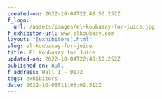 ```yaml
---
created-on: 2022-10-04T22:48:50.252Z
f_logo:
  url: /assets/images/el-koubasay-for-juice.jpg
f_exhibitor-url: www.elkoubasy.com
layout: "[exhibitors].html"
slug: el-koubasay-for-juice
title: El Koubasay for Juice
updated-on: 2022-10-04T22:48:50.252Z
published-on: null
f_address: Hall 1 - D172
tags: exhibitors
date: 2022-10-05T11:03:02.512Z
---
```

